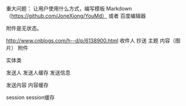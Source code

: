 重大问题：
   让用户使用什么方式，编写模板
 Markdown （https://github.com/JoneXiong/YouMd） 或者 百度编辑器

 附件是无状态。
 
http://www.cnblogs.com/h--d/p/6138900.html
收件人
抄送
主题
内容（图片）
附件

实体类

发送人
  发送人缓存
发送信息

发送内容
       内容缓存

session
   session缓存